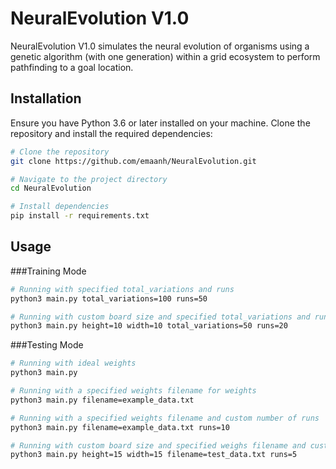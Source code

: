 # NeuralEvolution V1.0
NeuralEvolution V1.0 simulates the neural evolution of organisms using a genetic algorithm (with one generation) within a grid ecosystem to perform pathfinding to a goal location.

## Installation

Ensure you have Python 3.6 or later installed on your machine. Clone the repository and install the required dependencies:

```bash
# Clone the repository
git clone https://github.com/emaanh/NeuralEvolution.git

# Navigate to the project directory
cd NeuralEvolution

# Install dependencies
pip install -r requirements.txt
```

## Usage
###Training Mode
```bash
# Running with specified total_variations and runs
python3 main.py total_variations=100 runs=50

# Running with custom board size and specified total_variations and runs
python3 main.py height=10 width=10 total_variations=50 runs=20
```

###Testing Mode
```bash
# Running with ideal weights
python3 main.py

# Running with a specified weights filename for weights
python3 main.py filename=example_data.txt

# Running with a specified weights filename and custom number of runs
python3 main.py filename=example_data.txt runs=10

# Running with custom board size and specified weighs filename and custom number of runs
python3 main.py height=15 width=15 filename=test_data.txt runs=5
```
